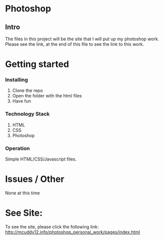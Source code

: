 # Photoshop
## Intro

The files in this project will be the site that I will put up my photoshop work. Please see the link, at the
end of this file to see the link to this work. 


# Getting started
### Installing

1. Clone the repo
2. Open the folder with the html files
3. Have fun

### Technology Stack

1. HTML
2. CSS
3. Photoshop

### Operation

Simple HTML/CSS/Javascript files.

# Issues / Other

None at this time


# See Site:

To see the site, please click the following link: http://mcuddy12.info/photoshop_personal_work/pages/index.html
